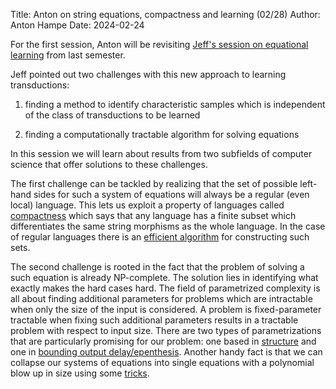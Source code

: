 Title: Anton on string equations, compactness and learning (02/28)
Author: Anton Hampe
Date: 2024-02-24

For the first session, Anton will be revisiting [Jeff's session on equational learning](https://complab-stonybrook.github.io/mlrg/news/2024-fall/jeff-on-learning-transducers-0920.html) from last semester.

Jeff pointed out two challenges with this new approach to learning transductions:

1. finding a method to identify characteristic samples which is independent of the class of transductions to be learned

2. finding a computationally tractable algorithm for solving equations

In this session we will learn about results from two subfields of computer science that offer solutions to these challenges.

The first challenge can be tackled by realizing that the set of possible left-hand sides for such a system of equations will always be a regular (even local) language.
This lets us exploit a property of languages called [compactness](https://scholar.google.com/scholar?cluster=17932744912598753020&hl=de&as_sdt=0,5) which says that any language has a finite subset which differentiates the same string morphisms as the whole language. 
In the case of regular languages there is an [efficient algorithm](https://scholar.google.com/scholar?cluster=8987949344652779872&hl=de&as_sdt=0,5) for constructing such sets.

The second challenge is rooted in the fact that the problem of solving a such equation is already NP-complete.
The solution lies in identifying what exactly makes the hard cases hard. 
The field of parametrized complexity is all about finding additional parameters for problems which are intractable when only the size of the input is considered. 
A problem is fixed-parameter tractable when fixing such additional parameters results in a tractable problem with respect to input size. 
There are two types of parametrizations that are particularly promising for our problem: one based in [structure](https://scholar.google.com/scholar?cluster=8302488406971799490&hl=de&as_sdt=0,5) and one in [bounding output delay/epenthesis](https://scholar.google.com/scholar?cluster=16324329046130129306&hl=de&as_sdt=0,5). 
Another handy fact is that we can collapse our systems of equations into single equations with a polynomial blow up in size using some [tricks](https://scholar.google.com/scholar?cluster=3610505661209871121&hl=de&as_sdt=0,5).
